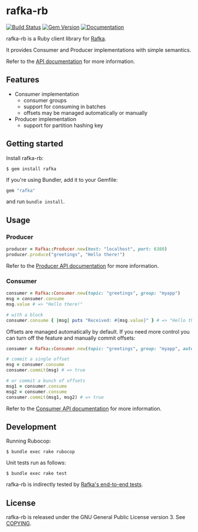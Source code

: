 rafka-rb
===============================================================================
[![Build Status](https://api.travis-ci.org/skroutz/rafka-rb.svg?branch=master)](https://travis-ci.org/skroutz/rafka-rb)
[![Gem Version](https://badge.fury.io/rb/rafka.svg)](https://badge.fury.io/rb/rafka-rb)
[![Documentation](http://img.shields.io/badge/yard-docs-blue.svg)](http://www.rubydoc.info/github/skroutz/rafka-rb)

rafka-rb is a Ruby client library for [Rafka](https://github.com/skroutz/rafka).

It provides Consumer and Producer implementations with simple semantics.

Refer to the [API documentation](http://www.rubydoc.info/github/skroutz/rafka-rb)
for more information.






Features
-------------------------------------------------------------------------------

- Consumer implementation
  - consumer groups
  - support for consuming in batches
  - offsets may be managed automatically or manually
- Producer implementation
  - support for partition hashing key








Getting started
-------------------------------------------------------------------------------
Install rafka-rb:

```shell
$ gem install rafka
```

If you're using Bundler, add it to your Gemfile:
```ruby
gem "rafka"
```
and run `bundle install`.






Usage
-------------------------------------------------------------------------------

### Producer

```ruby
producer = Rafka::Producer.new(host: "localhost", port: 6380)
producer.produce("greetings", "Hello there!")
```

Refer to the [Producer API documentation](http://www.rubydoc.info/github/skroutz/rafka-rb/Rafka/Producer)
for more information.











### Consumer

```ruby
consumer = Rafka::Consumer.new(topic: "greetings", group: "myapp")
msg = consumer.consume
msg.value # => "Hello there!"

# with a block
consumer.consume { |msg| puts "Received: #{msg.value}" } # => "Hello there!"
```

Offsets are managed automatically by default. If you need more control you can
turn off the feature and manually commit offsets:

```ruby
consumer = Rafka::Consumer.new(topic: "greetings", group: "myapp", auto_offset_commit: false)

# commit a single offset
msg = consumer.consume
consumer.commit(msg) # => true

# or commit a bunch of offsets
msg1 = consumer.consume
msg2 = consumer.consume
consumer.commit(msg1, msg2) # => true
```

Refer to the [Consumer API documentation](http://www.rubydoc.info/github/skroutz/rafka-rb/Rafka/Consumer)
for more information.











Development
-------------------------------------------------------------------------------

Running Rubocop:

```shell
$ bundle exec rake rubocop
```

Unit tests run as follows:

```shell
$ bundle exec rake test
```


rafka-rb is indirectly tested by [Rafka's end-to-end tests](https://github.com/skroutz/rafka/tree/master/test).






License
-------------------------------------------------------------------------------
rafka-rb is released under the GNU General Public License version 3. See [COPYING](COPYING).
